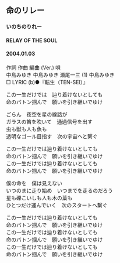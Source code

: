 ## 命のリレー
#### いのちのりれー
#### RELAY OF THE SOUL
#### 2004.01.03

   
作詞  作曲  編曲 (Ver.)   唄   
中島みゆき   中島みゆき   瀬尾一三 (1)  中島みゆき   
□ LYRIC (b)●『転生（TEN-SEI）』   
   
この一生だけでは　辿り着けないとしても   
命のバトン掴んで　願いを引き継いでゆけ   
   
ごらん　夜空を星の線路が   
ガラスの笛を吹いて　通過信号を出す   
虫も獣も人も魚も   
透明なゴール目指す　次の宇宙へと繋ぐ   
   
この一生だけでは辿り着けないとしても   
命のバトン掴んで　願いを引き継いでゆけ   
この一生だけでは辿り着けないとしても   
命のバトン掴んで　願いを引き継いでゆけ   
   
僕の命を　僕は見えない   
いつのまに走り始め　いつまでを走るのだろう   
星も礫こいしも人も木の葉も   
ひとつだけ運んでいく　次のスタートへ繋ぐ   
   
この一生だけでは辿り着けないとしても   
命のバトン掴んで　願いを引き継いでゆけ   
この一生だけでは辿り着けないとしても   
命のバトン掴んで　願いを引き継いでゆけ   
この一生だけでは辿り着けないとしても   
命のバトン掴んで　願いを引き継いでゆけ   